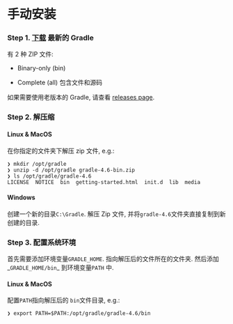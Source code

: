 # 手动安装

### Step 1. [下载](https://gradle.org/releases) 最新的 Gradle

有 2 种 ZIP 文件:

* Binary-only \(bin\)

* Complete \(all\) 包含文件和源码

如果需要使用老版本的 Gradle, 请查看 [releases page](https://gradle.org/releases).

### Step 2. 解压缩

#### Linux & MacOS

在你指定的文件夹下解压 zip 文件, e.g.:

```
❯ mkdir /opt/gradle
❯ unzip -d /opt/gradle gradle-4.6-bin.zip
❯ ls /opt/gradle/gradle-4.6
LICENSE  NOTICE  bin  getting-started.html  init.d  lib  media
```

#### Windows

创建一个新的目录`C:\Gradle`. 解压 Zip 文件, 并将`gradle-4.6`文件夹直接复制到新创建的目录.

### Step 3. 配置系统环境

首先需要添加环境变量`GRADLE_HOME`. 指向解压后的文件所在的文件夹. 然后添加_`GRADLE_HOME/bin`_ 到环境变量`PATH` 中.

#### Linux & MacOS

配置`PATH`指向解压后的 `bin`文件目录, e.g.:

```
❯ export PATH=$PATH:/opt/gradle/gradle-4.6/bin
```




